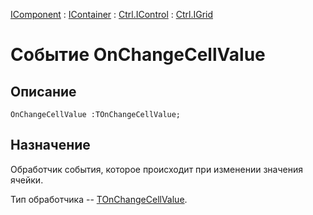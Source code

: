 ﻿---
Link: Com.Ctrl.IGrid.@OnChangeCellValue
---

[IComponent](topic:Com.Custom.ComClasses.IComponent.Default) :
[IContainer](topic:Com.Custom.ComClasses.IContainer.Default) :
[Ctrl.IControl](topic:Com.Custom.ComClasses.Ctrl.IControl.Default) :
[Ctrl.IGrid](Default)

# Событие OnChangeCellValue

## Описание

    OnChangeCellValue :TOnChangeCellValue;

## Назначение

Обработчик события, которое происходит при изменении значения ячейки.

Тип обработчика -- [TOnChangeCellValue](TOnChangeCellValue).